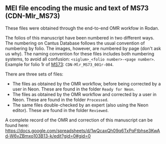 ## MEI file encoding the music and text of MS73 (CDN-Mlr_MS73)

These files were obtained through the end-to-end OMR workfow in Rodan.

The folios of this manuscript have been numbered in two different ways. The numbering on Cantus Database follows the usual convention of numbering by folio. The images, however, are numbered by page (don't ask us why). The naming convention for these files includes both numbering systems, to avoid all confusion: `<siglum>_<folio number>-<page number>`. Example for folio 1r of [MS73](https://cantusdatabase.org/source/680970): `CDN-Mlr_MS73_001r-004`.

There are three sets of files:

- The files as obtained by the OMR workflow, before being corrected by a user in Neon. These are found in the folder `Ready for Neon`.
- The files as obtained by the OMR workflow and corrected by a user in Neon. These are found in the folder `Processed`.
- The same files double-checked by an expert (also using the Neon editor). These are found in the folder `Reviewed`.

A complete record of the OMR and correction of this manuscript can be found here: https://docs.google.com/spreadsheets/d/1wQcaxQh09q6TxPqFtbhse3KwAd-W6vZBmxo103B13-k/edit?gid=0#gid=0
